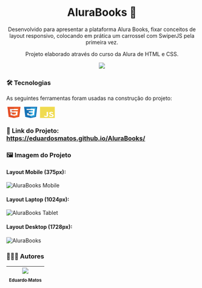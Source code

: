 <h1 align="center"> AluraBooks 📖</h1>

<p align="center">Desenvolvido para apresentar a plataforma Alura Books, fixar conceitos de layout responsivo, colocando em prática um carrossel com SwiperJS pela primeira vez.</p>
<p align="center">Projeto elaborado através do curso da Alura de HTML e CSS.</p>

<p align="center">
  <img src="http://img.shields.io/static/v1?label=STATUS&message=CONCLUIDO&color=GREEN&style=for-the-badge"/>
</p>

### 🛠 Tecnologias

As seguintes ferramentas foram usadas na construção do projeto:

<div style="display: inline_block">
  <img align="center" alt="Du-HTML" height="30" width="40" src="https://raw.githubusercontent.com/devicons/devicon/master/icons/html5/html5-original.svg">
  <img align="center" alt="Du-CSS" height="30" width="40" src="https://raw.githubusercontent.com/devicons/devicon/master/icons/css3/css3-original.svg">
  <img align="center" alt="Du-Js" height="30" width="40" src="https://raw.githubusercontent.com/devicons/devicon/master/icons/javascript/javascript-plain.svg">
</div>

### 🔗 Link do Projeto: https://eduardosmatos.github.io/AluraBooks/

### 🖼️ Imagem do Projeto

#### Layout Mobile (375px):
![AluraBooks Mobile](https://user-images.githubusercontent.com/27296909/190003989-b0f6b108-f709-4086-b918-dca94fa7fa87.png)

#### Layout Laptop (1024px):
![AluraBooks Tablet](https://user-images.githubusercontent.com/27296909/190004952-a414a9da-c17b-4827-89e6-de57a1c4bd51.png)

#### Layout Desktop (1728px):
![AluraBooks](https://user-images.githubusercontent.com/27296909/190005031-75e5857d-4153-4c39-866e-3dd95fb214dc.png)

### 🧑🏻‍💻 Autores

| [<img src="https://user-images.githubusercontent.com/27296909/194435978-25df968b-3402-463c-8517-735d959a37c4.jpg" width=115px ><br><sub>Eduardo Matos</sub>](https://github.com/eduardosmatos) |  
| :---: |
